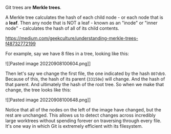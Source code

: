Git trees are **Merkle trees**.

A Merkle tree calculates the hash of each child node - or each node that is a **leaf**. Then any node that is NOT a leaf - known as an "inode" or "inner node" - calculates the hash of all of its child contents.

https://medium.com/geekculture/understanding-merkle-trees-f48732772199

For example, say we have 8 files in a tree, looking like this:

![[Pasted image 20220908100604.png]]

Then let's say we change the first file, the one indicated by the hash `807db9`. Because of this, the hash of its parent (`33150e`) will change. And the hash of that parent. And ultimately the hash of the root tree. So when we make that change, the tree looks like this:

![[Pasted image 20220908100648.png]]

Notice that all of the nodes on the left of the image have changed, but the rest are unchanged. This allows us to detect changes across incredibly large worktrees without spending forever on traversing through every file. It's one way in which Git is extremely efficient with its filesystem.